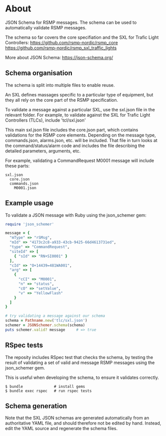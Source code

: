 # About
JSON Schema for RSMP messages. The schema can be used to automatically validate RSMP messages.

The schema so far covers the core specifiation and the SXL for Trafic Light Controllers:
https://github.com/rsmp-nordic/rsmp_core
https://github.com/rsmp-nordic/rsmp_sxl_traffic_lights

More about JSON Schema:
https://json-schema.org/

## Schema organisation
The schema is split into multiple files to enable reuse.

An SXL defines massages specific to a particular type of equipment, but they all rely on the core part of the RSMP specification.

To validate a message against a particular SXL, use the sxl.json file in the relevant folder.
For example, to validate against the SXL for Trafic Light Controllers (TLCs), include 'tcl/sxl.json'

This main sxl.json file includes the core.json part, which contains validations for the RSMP core elements.
Depending on the message type, commands.json, alarms.json, etc. will be included. That file in turn looks at the command/status/alarm code and includes the file describing the detailed parameters, arguments, etc.

For example, validating a CommandRequest M0001 message will include these parts:

```
sxl.json
  core.json
  commands.json
    M0001.json
```

## Example usage
To validate a JSON message with Ruby using the json_schemer gem:

```ruby
require 'json_schemer'

message = {
  "mType" => "rSMsg",
  "mId" => "4173c2c8-a933-43cb-9425-66d4613731ed",
  "type" => "CommandRequest",
  "siteId" => [
    { "sId" => "RN+SI0001" }
  ],
  "cId" => "O+14439=481WA001",
  "arg" => [
    {
      "cCI" => "M0001",
      "n" => "status",
      "cO" => "setValue",
      "v" => "YellowFlash"
    }
  ]
}

# try validating a message against our schema
schema = Pathname.new('tlc/sxl.json')
schemer = JSONSchemer.schema(schema)
puts schemer.valid? message     # => true
```

## RSpec tests
The reposity includes RSpec test that checks the schema, by testing the result of validating a set of valid and message RSMP messages using the json_schemer gem.

This is useful when developing the schema, to ensure it validates correctly.


```
$ bundle              # install gems
$ bundle exec rspec   # run rspec tests
```

## Schema generation
Note that the SXL JSON schemas are generated automatically from an authoritative YAML file, and should therefore not be edited by hand. Instead, edit the YAML source and regenerate the schema files.
